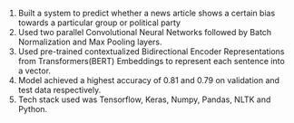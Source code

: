 1. Built a system to predict whether a news article shows a certain bias towards a particular group or political party
2. Used two parallel Convolutional Neural Networks followed by Batch Normalization and Max Pooling layers.
3. Used pre-trained contextualized Bidirectional Encoder Representations from Transformers(BERT) Embeddings to represent each sentence into a vector.
4. Model achieved a highest accuracy of 0.81 and 0.79 on validation and test data respectively.
5. Tech stack used was Tensorflow, Keras, Numpy, Pandas, NLTK and Python.
